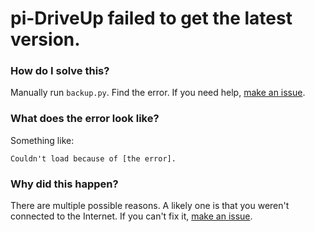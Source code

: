 # pi-DriveUp failed to get the latest version.
### How do I solve this?
Manually run `backup.py`. Find the error. If you need help, [make an issue](https://github.com/KTibow/pi-DriveUp/issues/new).   
### What does the error look like?
Something like:
```
Couldn't load because of [the error].
```
### Why did this happen?
There are multiple possible reasons. A likely one is that you weren't connected to the Internet. If you can't fix it, [make an issue](https://github.com/KTibow/pi-DriveUp/issues/new).
